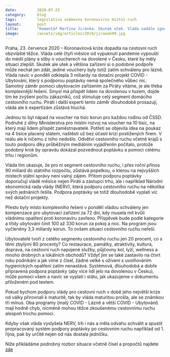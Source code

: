 ```yaml
---
date:         2020-07-23
category:     blog
tags:         legislativa sněmovna koronavirus místní-ruch
layout:       post
title:        "Komentář Martina Jiránka: Skutek utek. Vláda nadále ignoruje cestovní ruch. Piráti chtějí podpořit strádající trh a poptávku skrz vouchery"
image:        /assets/img/articles/2019/jiranek99.jpg
---  
```



Praha, 23. července 2020 – Koronavirová krize dopadla na cestovní ruch obzvláště těžce. Vláda celé čtyři měsíce od vypuknutí pandemie vypouští do médií plány a sliby o voucherech na dovolené v Česku, které by měly situaci zlepšit. Skutek ale utek a většina zařízení si o podobné podpoře může nechat jen zdát, jediné vouchery byly totiž zatím schváleny pro lázně. Vláda navíc v pondělí odklepla 3 miliardy na dotační projekt COVID - Ubytování, který s podporou poptávky nemá společného vůbec nic. Samotný záměr pomoci ubytovacím zařízením za Piráty vítáme, je ale třeba komplexnější řešení. Smysl má přispět lidem na dovolenou v tuzem, dojde tím ke zvýšení počtu zákazníků, což stimuluje celý segment domácího cestovního ruchu. Piráti i další experti tento záměr dlouhodobě prosazují, vláda ale k expertízám zůstává hluchá.

Jednou to byl nápad na voucher na tisíc korun pro každou rodinu od ČSSD. Podruhé z dílny Ministerstva pro místní rozvoj na voucher na 10 tisíc, na který mají lidem přispět zaměstnavatelé. Potřetí se objevila idea na poukaz na 4 tisíce placený státem, naštěstí už bez účasti krizí postižených firem. V reálu ale k ničemu z toho nedošlo. Odvětví cestovního ruchu včetně krajů s touto podporu díky průběžným mediálním vyjádřením počítalo, protože podobný krok by opravdu dokázal pozvednout poptávku a pomoci celému trhu i regionům.

Vláda tím ukazuje, že pro ni segment cestovního ruchu, i přes roční přínos 90 miliard do státního rozpočtu, zůstává popelkou, o kterou na nejvyšších místech státní správy není valný zájem. Přitom podporu poptávky doporučují vládě měsíce nejen Piráti a zástupci trhu, ale i například Národní ekonomická rada vlády (NERV), která podporu cestovního ruchu na několika svých jednáních řešila. Podpora poptávky se totiž dlouhodobě vyplatí víc než dotační projekty. 

Přesto byly místo komplexního řešení v pondělí vládou schváleny jen kompenzace pro ubytovací zařízení za 72 dní, kdy musela mít kvůli vládnímu opatření proti koronaviru zavřeno. Příspěvek bude podle kategorie a třídy ubytování činit 100 až 330 korun za pokoj a noc. Na program jsou vyčleněny 3,3 miliardy korun. To ovšem situaci cestovního ruchu neřeší. 

Ubytovatelé tvoří z celého segmentu cestovního ruchu jen 20 procent, co s těmi zbylými 80 procenty? Co restaurace, památky, atraktivity, kultura, doprava, na cestovní ruch napojené služby, půjčovny kol, lyží, wellness a mnoho drobných a lokálních obchodů? Vždyť jim se také zastavilo na čtvrt roku podnikání a jak víme z čísel, žádné velké s oživení s uvolňováním hygienických opatření zatím nenastává. Systémová, dlouhodobá a dobře připravená podpora poptávky (aby více lidí jelo na dovolenou v Česku), může pomoci všem a navíc se vyplatí i státu, jak ukazujeme v dokumentu přiloženém pod textem.

Pokud bychom podporu vlády pro cestovní ruch v době jeho největší krize od války přirovnali k maturitě, tak by vláda maturitou prošla, ale se známkou tři mínus. Oba programy (malý COVID - Lázně a větší COVID - Ubytování) mají hodně chyb,  nicméně mohou těžce zkoušenému cestovnímu ruchu alespoň trochu pomoci.

Kdyby však vláda vyslyšela NERV, trh i nás a měla odvahu schválit a spustit propracovaný systém podpory poptávky po cestovním ruchu například od 1. října, pak by určitě nejen od nás dostala jedničku.

Níže přikládáme podrobný rozbor situace včetně čísel a propočtů najdete [zde](https://www.pirati.cz/assets/pdf/Cestovn%C3%AD%20ruch%20Piráti.pdf) 
